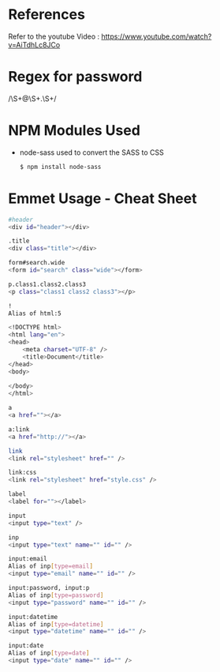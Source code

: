 # References
Refer to the youtube Video : https://www.youtube.com/watch?v=AiTdhLc8JCo
# Regex for password
/\S+@\S+\.\S+/
# NPM Modules Used
- node-sass used to convert the SASS to CSS
    ```sh
    $ npm install node-sass  
    ```
# Emmet Usage - Cheat Sheet
```sh
#header
<div id="header"></div>
```
```sh
.title
<div class="title"></div>
```
```sh
form#search.wide
<form id="search" class="wide"></form>
```
```sh
p.class1.class2.class3
<p class="class1 class2 class3"></p>
```
```sh
!
Alias of html:5

<!DOCTYPE html>
<html lang="en">
<head>
    <meta charset="UTF-8" />
    <title>Document</title>
</head>
<body>
    
</body>
</html>
```
```sh
a
<a href=""></a>

a:link
<a href="http://"></a>
```

```sh
link
<link rel="stylesheet" href="" />

link:css
<link rel="stylesheet" href="style.css" />
```

```sh
label
<label for=""></label>

input
<input type="text" />

inp
<input type="text" name="" id="" />

input:email
Alias of inp[type=email]
<input type="email" name="" id="" />

input:password, input:p
Alias of inp[type=password]
<input type="password" name="" id="" />

input:datetime
Alias of inp[type=datetime]
<input type="datetime" name="" id="" />

input:date
Alias of inp[type=date]
<input type="date" name="" id="" />

```